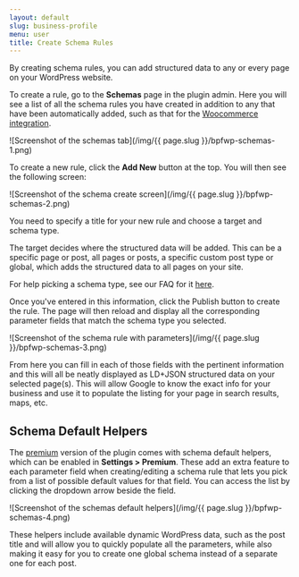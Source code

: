 ```yaml
---
layout: default
slug: business-profile
menu: user
title: Create Schema Rules
---
```

By creating schema rules, you can add structured data to any or every page on your WordPress website.

To create a rule, go to the **Schemas** page in the plugin admin. Here you will see a list of all the schema rules you have created in addition to any that have been automatically added, such as that for the [Woocommerce integration](woocommerce).

![Screenshot of the schemas tab](/img/{{ page.slug }}/bpfwp-schemas-1.png)

To create a new rule, click the **Add New** button at the top. You will then see the following screen:

![Screenshot of the schema create screen](/img/{{ page.slug }}/bpfwp-schemas-2.png)

You need to specify a title for your new rule and choose a target and schema type. 

The target decides where the structured data will be added. This can be a specific page or post, all pages or posts, a specific custom post type or global, which adds the structured data to all pages on your site.

For help picking a schema type, see our FAQ for it [here](../faq#-whats-the-schema-type).

Once you've entered in this information, click the Publish button to create the rule. The page will then reload and display all the corresponding parameter fields that match the schema type you selected.

![Screenshot of the schema rule with parameters](/img/{{ page.slug }}/bpfwp-schemas-3.png)

From here you can fill in each of those fields with the pertinent information and this will all be neatly displayed as LD+JSON structured data on your selected page(s). This will allow Google to know the exact info for your business and use it to populate the listing for your page in search results, maps, etc.

## Schema Default Helpers

The [premium](../premium) version of the plugin comes with schema default helpers, which can be enabled in **Settings > Premium**. These add an extra feature to each parameter field when creating/editing a schema rule that lets you pick from a list of possible default values for that field. You can access the list by clicking the dropdown arrow beside the field. 

![Screenshot of the schemas default helpers](/img/{{ page.slug }}/bpfwp-schemas-4.png)

These helpers include available dynamic WordPress data, such as the post title and will allow you to quickly populate all the parameters, while also making it easy for you to create one global schema instead of a separate one for each post.